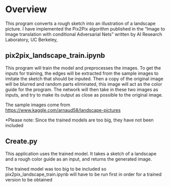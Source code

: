 # Overview
This  program converts a rough sketch into an illustration of a landscape picture. I have implemented the Pix2Pix algorithm published in the “Image to Image translation with conditional Adversarial Nets” written by AI Research Laboratory, UC Berkeley, 

## pix2pix_landscape_train.ipynb
This program will train the model and preprocesses the images. To get the inputs for training, the edges will be extracted from the sample images to imitate the sketch that should be inputed. Then a copy of the original image will be blurred and random parts eliminated, this image will act as the color guide for the program. The network will then take in these two images as inputs, and try to make its output as close as possible to the original image. 

The sample images come from https://www.kaggle.com/arnaud58/landscape-pictures

*Please note: Since the trained models are too big, they have not been included

## Create.py
This application uses the trained model. It takes a sketch of a landscape and a rough color guide as an input, and returns the generated image.

The trained model was too big to be included so pix2pix_landscape_train.ipynb will have to be run first in order for a trained version to be obtained
